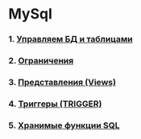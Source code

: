 # MySql

### 1. [Управляем БД и таблицами](01-DDL/)
### 2. [Ограничения](02-constraints/)
### 3. [Представления (Views)](03-views/)
### 4. [Триггеры (TRIGGER)](04-triggers/)
### 5. [Хранимые функции SQL](05-functions/)
